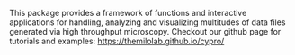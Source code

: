 This package provides a framework of functions and interactive applications for handling, analyzing and visualizing multitudes of data files generated via high throughput microscopy. Checkout our github page for tutorials and examples: https://themilolab.github.io/cypro/
